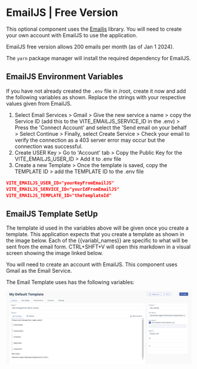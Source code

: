 # EmailJS | Free Version

This optional component uses the [Emailjs](https://dashboard.emailjs.com/admin/templates/gfwd2g6) library. You will need to create your own account with EmailJS to use the application.

EmailJS free version allows 200 emails per month (as of Jan 1 2024).

The `yarn` package manager will install the required dependency for EmailJS.

## EmailJS Environment Variables

If you have not already created the `.env` file in /root, create it now and add the following variables as shown. Replace the strings with your respective values given from EmailJS.

1. Select Email Services > Gmail > Give the new service a name > copy the Service ID (add this to the VITE_EMAILJS_SERVICE_ID in the .env) > Press the 'Connect Account' and select the 'Send email on your behalf > Select Continue > Finally, select Create Service > Check your email to verify the connection as a 403 server error may occur but the connection was successful.
2. Create USER Key > Go to 'Account' tab > Copy the Public Key for the VITE_EMAILJS_USER_ID > Add it to .env file
3. Create a new Template > Once the template is saved, copy the TEMPLATE ID > add the TEMPLATE ID to the .env file


```json
VITE_EMAILJS_USER_ID="yourKeyFromEmailJS"
VITE_EMAILJS_SERVICE_ID="yourIdFromEmailJS"
VITE_EMAILJS_TEMPLATE_ID="theTemplateId"

```

## EmailJS Template SetUp

The template id used in the variables above will be given once you create a template. This application expects that you create a template as shown in the image below. Each of the {{variabl_names}} are specific to what will be sent from the email form. CTRL+SHFT+V will open this markdown in a visual screen showing the image linked below.

You will need to create an account with EmailJS. This component uses Gmail as the Email Service.

The Email Template uses has the following variables:

![Email Template](../../assets/email/template.png)
